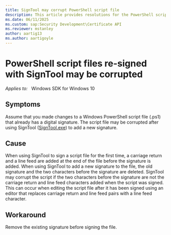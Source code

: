 ```yaml
---
title: SignTool may corrupt PowerShell script file
description: This article provides resolutions for the PowerShell script file corruption that occurs when you use SignTool to sign the file that already contains a digital signature.
ms.date: 06/11/2025
ms.custom: sap:Security Development\Certificate API
ms.reviewer: mstanley
author: aartig13
ms.author: aartigoyle
---
```


# PowerShell script files re-signed with SignTool may be corrupted

_Applies to:_ &nbsp; Windows SDK for Windows 10  

## Symptoms

Assume that you made changes to a Windows PowerShell script file (.ps1) that already has a digital signature. The script file may be corrupted after using SignTool ([SignTool.exe](/windows/win32/seccrypto/signtool)) to add a new signature.

## Cause

When using SignTool to sign a script file for the first time, a carriage return and a line feed are added at the end of the file before the signature is added. When using SignTool to add a new signature to the file, the old signature and the two characters before the signature are deleted. SignTool may corrupt the script if the two characters before the signature are not the carriage return and line feed characters added when the script was signed. This can occur when editing the script file after it has been signed using an editor that replaces carriage return and line feed pairs with a line feed character.  

## Workaround

Remove the existing signature before signing the file.
